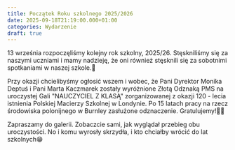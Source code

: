 ```yaml
---
title: Początek Roku szkolnego 2025/2026
date: 2025-09-18T21:19:00.000+01:00
categories: Wydarzenie
draft: true
---
```

13 września rozpoczęliśmy kolejny rok szkolny, 2025/26. Stęskniliśmy się za naszymi uczniami i mamy nadzieję, że oni również stęsknili się za sobotnimi spotkaniami w naszej szkole.🙂

Przy okazji chcielibyśmy ogłosić wszem i wobec, że Pani Dyrektor Monika Deptuś i Pani Marta Kaczmarek zostały wyróżnione Złotą Odznaką PMS na uroczystej Gali "NAUCZYCIEL Z KLASĄ" zorganizowanej z okazji 120 - lecia istnienia Polskiej Macierzy Szkolnej w Londynie. Po 15 latach pracy na rzecz środowiska polonijnego w Burnley zasłużone odznaczenie. Gratulujemy!👏👏

Zapraszamy do galerii. Zobaczcie sami, jak wyglądał przebieg obu uroczystości. No i komu wyrosły skrzydła, i kto chciałby wrócić do lat szkolnych😁
